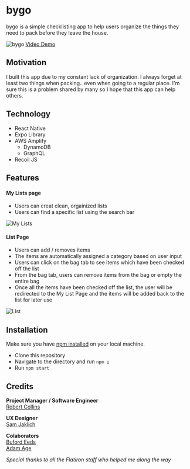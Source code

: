 # bygo

bygo is a simple checklisting app to help users organize the things they need to pack before they leave the house.

![bygo](/assets/bygo.png)
[Video Demo](https://youtu.be/EUud819iFZk)

## Motivation

I built this app due to my constant lack of organization. I always forget at least two things when packing.. even when going to a regular place. I'm sure this is a problem shared by many so I hope that this app can help others.

## Technology

* React Native
* Expo Library
* AWS Amplify
  * DynamoDB
  * GraphQL
* Recoil JS

## Features

#### My Lists page

* Users can creat clean, orgainized lists
* Users can find a specific list using the search bar

![My Lists](/assets/myList.png)

#### List Page

* Users can add / removes items
* The items are automatically assigned a category based on user input
* Users can click on the bag tab to see items which have been checked off the list
* From the bag tab, users can remove items from the bag or empty the entire bag
* Once all the items have been checked off the list, the user will be redirected to the My List Page and the items will be added back to the list for later use

![List](/assets/ListPage.png)

## Installation

Make sure you have [npm installed](https://www.npmjs.com/get-npm) on your local machine.

* Clone this repository
* Navigate to the directory and run `npm i`
* Run `npm start`


## Credits

**Project Manager / Software Engineer**<br />
[Robert Collins](https://www.linkedin.com/in/rpc219/)

**UX Designer**<br />
[Sam Jaklich](https://samjaklich.com/)

**Colaborators**<br />
[Buford Eeds](https://www.linkedin.com/in/bufordeeds/)
<br />
[Adam Age](https://www.linkedin.com/in/errorsyntax/)

*Special thanks to all the Flatiron staff who helped me along the way*

